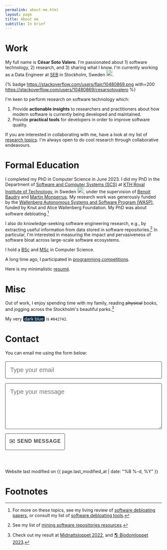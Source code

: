 ```yaml
---
permalink: about-me.html
layout: page
title: About me
subtitle: In brief
---
```


[//]: # (Profile to view: https://www.zeileis.org/)

[//]: # (<code style="text-align: center; font-family:jetbrains_monoregular, courier new, serif; font-size: 18px; font-weight: lighter">)

[//]: # ( <span class="type" style="text-align: center"></span>)


<!-- ![Custom badge](https://img.shields.io/badge/-WORK-blueviolet.svg) -->
# Work

[//]: # (:briefcase: )
My full name is **César Soto Valero**. 
I'm passionated about 1) software technology, 2) research, and 3) sharing what I know. 
I'm currently working as a Data Engineer at [SEB](https://seb.se/) in Stockholm, Sweden <img class="emoji" title=":sweden:" alt=":sweden:" src="https://github.githubassets.com/images/icons/emoji/unicode/1f1f8-1f1ea.png" height="20" width="20">.

{% badge https://stackoverflow.com/users/flair/10480869.png with=200 https://stackoverflow.com/users/10480869/cesarsotovalero %}

I'm keen to perform research on software technology which: 

1. Provide **actionable insights** to researchers and practitioners about how modern software is currently being developed and maintained.
2. Provide **practical tools** for developers in order to improve software quality.

If you are interested in collaborating with me, have a look at my list of [research topics](./collaborations.html).
I'm always open to do cool research through collaborative endeavours.

# Formal Education

I completed my PhD in Computer Science in June 2023.
I did my PhD in the Department of [Software and Computer Systems (SCS)](https://www.kth.se/scs/software-engineering) at [KTH Royal Institute of Technology](https://kth.se), in Sweden <img class="emoji" title=":sweden:" alt=":sweden:" src="https://github.githubassets.com/images/icons/emoji/unicode/1f1f8-1f1ea.png" height="20" width="20">, under the supervision of [Benoit Baudry](https://www.kth.se/profile/baudry) and [Martin Monperrus](https://www.monperrus.net/martin/).
My research work was generously funded by the [Wallenberg Autonomous Systems and Software Program (WASP)](https://wasp-sweden.org), funded by Knut and Alice Wallenberg Foundation. 
My PhD was about software debloating.[^1] 

I also do knowledge-seeking software engineering research, e.g., by extracting useful information from data stored in software repositories.[^2] 
In particular, I'm interested in measuring the impact and pervasiveness of software bloat across large-scale software ecosystems.

I hold a [BSc](../../files/certificates/BSc_Degree_(certified)_eng.pdf) and [MSc](../../files/certificates/MSc_Degree_(certified)_eng.pdf) in Computer Science.

A long time ago, I participated in [programming competitions](/competitions.html). 

Here is my minimalistic [resumé](../files/CV/cv.pdf).

<!-- ![Custom badge](https://img.shields.io/badge/-HOBBIES-blue.svg) -->

# Misc

[//]: # (:dart:)

Out of work, I enjoy spending time with my family, reading ~~physical~~ books, and jogging across the Stockholm's beautiful parks.[^3]

My very <span style="background-color:#042742;color:white;border-radius:4px;">&nbsp;dark blue&nbsp;</span> is `#042742`.

#  Contact

<!-- 
     After implementing this contact form make sure
     1. you have defined "email: youremail@email.com" in _config.yml file.
     2. you verify your form on formspree.io.
-->

You can email me using the form below:

<form id="contact-me" class="wj-contact" action="https://formspree.io/mrgqpknn" method="POST">
    <input type="text" name="email" placeholder="Type your email">
    <textarea type="text" name="content" rows="5" placeholder="Type your message"></textarea>
    <input type="hidden" name="_next" value="<REDIRECTION LINK> ">
    <input type="hidden" name="_subject" value="New Contact Form Submission">
    <input type="text" name="_gotcha" style="display:none">
    <input type="submit" value="✉️ Send Message">
</form>

<style>
form.wj-contact input[type="text"], form.wj-contact textarea[type="text"] {
    width: 100%;
    vertical-align: middle;
    font-size: 20px;
    margin-top: 0.25em;
    margin-bottom: 0.5em;
    padding: 0.75em;
    font-weight: lighter;
    border-style: solid;
    border-color: #444;
    outline-color: #444;
    border-width: 1px;
    border-radius: 3px;
    transition: box-shadow .2s ease;
    font-family:  "Equity Text A", sans-serif;
}

form.wj-contact input[type="submit"] {
    outline: none;
    color: #444;
    background-color: white;
    border-radius: 3px;
    padding: 12px;
    margin: 0.25em 0 0 0;
    height: auto;
    font-family:  "Concourse T6", sans-serif;
    text-transform: uppercase;
    font-size: 16px;
    font-weight: 800;
    letter-spacing: 1px;
    border: 1px solid #444;
}

form.wj-contact input[type="submit"]:hover {
  background-color: #444;
  color: white;
  cursor: pointer;
}
</style>

<!-- Typing -->
<script src="https://cdn.jsdelivr.net/npm/typed.js@2.0.12"></script>
<script>
   var typed = new Typed('.type', {
      strings: [
              "I code in Java",
              "I code in R",
              "I code in Javascript",
              "I code in Python",
              "I design software",
              "I read research papers",
              "I contribute to open-source",
              "I write about what I learn",
              "I teach what I know",
              "I do research",
              "I overcome my failures",
              "I never stop learning",
              "I don't give up",              
              "I value family and friends",
              "I like listening podcasts",
              "I like homemade food",
              "I like photography",
      ],
      // Optionally use an HTML element to grab strings from (must wrap each string in a <p>)
      stringsElement: null,
      // typing speed
      typeSpeed: 100,
      // time before typing starts
      startDelay: 1200,
      // backspacing speed
      backSpeed: 20,
      // time before backspacing
      backDelay: 500,
      // loop
      loop: true,
      // false = infinite
      loopCount: 10,
      // show cursor
      showCursor: true,
      // character for cursor
      cursorChar: "|",
      // attribute to type (null == text)
      attr: null,
      // either html or text
      contentType: 'html',
      // call when done callback function
      callback: function () {
      },
      // starting callback function before each string
      preStringTyped: function () {
      },
      //callback for every typed string
      onStringTyped: function () {
      },
      // callback for reset
      resetCallback: function () {
      }
   });
</script>

<p class="post-meta" style="margin-top: 60px;">
   <i class="fas fa-user-edit"></i>
   Website last modified on {{ page.last_modified_at | date: "%B %-d, %Y" }}
</p>

# Footnotes

[^1]: For more on these topics, see my living review of [software debloating papers](./software-debloating-papers.html), or consult my list of [software debloating tools](./software-debloating-tools.html).

[^2]: See my list of [mining software repositories resources](./mining-software-repositories-resources.html).

[^3]: Check out my result at [Midnattsloppet 2022](../files/certificates/Midnattsloppet_Diplom_2022.pdf), and [:earth_americas: Blodomloppet 2023](https://www.racetimer.se/sv/runner/show/8204163?layout=blodomloppet&race_id=5627).

